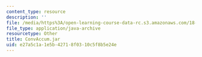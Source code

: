 ```yaml
---
content_type: resource
description: ''
file: /media/https%3A/open-learning-course-data-rc.s3.amazonaws.com/18-03sc-differential-equations-fall-2011/e27a5c1a1e5b42718f0310c5f8b5e24e_ConvAccum.jar
file_type: application/java-archive
resourcetype: Other
title: ConvAccum.jar
uid: e27a5c1a-1e5b-4271-8f03-10c5f8b5e24e
---
```

